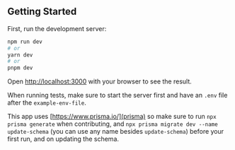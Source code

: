 ## Getting Started

First, run the development server:

```bash
npm run dev
# or
yarn dev
# or
pnpm dev
```

Open [http://localhost:3000](http://localhost:3000) with your browser to see the result.

When running tests, make sure to start the server first and have an `.env` file after the `example-env-file`.

This app uses [https://www.prisma.io/](prisma) so make sure to run `npx prisma generate` when contributing, and `npx prisma migrate dev --name update-schema` (you can use any name besides `update-schema`) before your first run, and on updating the schema.
